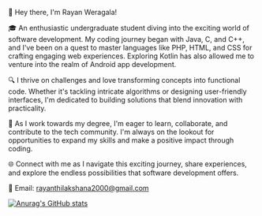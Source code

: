 
👋 Hey there, I'm Rayan Weragala!

🎓 An enthusiastic undergraduate student diving into the exciting world of software development. My coding journey began with Java, C, and C++, and I've been on a quest to master languages like PHP, HTML, and CSS for crafting engaging web experiences. Exploring Kotlin has also allowed me to venture into the realm of Android app development.

🔍 I thrive on challenges and love transforming concepts into functional code. Whether it's tackling intricate algorithms or designing user-friendly interfaces, I'm dedicated to building solutions that blend innovation with practicality.

🌱 As I work towards my degree, I'm eager to learn, collaborate, and contribute to the tech community. I'm always on the lookout for opportunities to expand my skills and make a positive impact through coding.

🌐 Connect with me as I navigate this exciting journey, share experiences, and explore the endless possibilities that software development offers.

📧 Email: rayanthilakshana2000@gmail.com

[![Anurag's GitHub stats](https://github-readme-stats.vercel.app/api?username=Rayan-Weragala)](https://github.com/anuraghazra/github-readme-stats)

